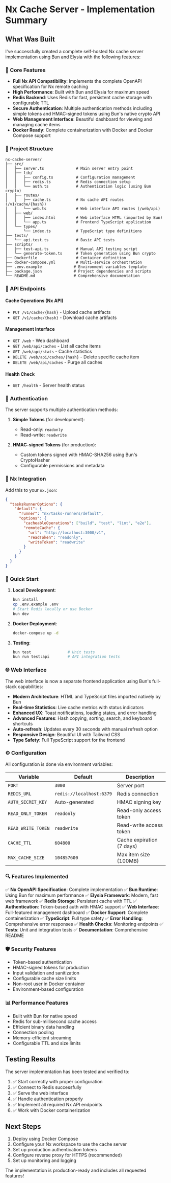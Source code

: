 # Nx Cache Server - Implementation Summary

## What Was Built

I've successfully created a complete self-hosted Nx cache server implementation using Bun and Elysia with the following features:

### 🚀 Core Features
- **Full Nx API Compatibility**: Implements the complete OpenAPI specification for Nx remote caching
- **High Performance**: Built with Bun and Elysia for maximum speed
- **Redis Backend**: Uses Redis for fast, persistent cache storage with configurable TTL
- **Secure Authentication**: Multiple authentication methods including simple tokens and HMAC-signed tokens using Bun's native crypto API
- **Web Management Interface**: Beautiful dashboard for viewing and managing cache items
- **Docker Ready**: Complete containerization with Docker and Docker Compose support

### 📁 Project Structure
```
nx-cache-server/
├── src/
│   ├── server.ts              # Main server entry point
│   ├── lib/
│   │   ├── config.ts          # Configuration management
│   │   ├── redis.ts           # Redis connection setup
│   │   └── auth.ts            # Authentication logic (using Bun crypto)
│   ├── routes/
│   │   ├── cache.ts           # Nx cache API routes (/v1/cache/{hash})
│   │   └── web.ts             # Web interface API routes (/web/api)
│   ├── web/
│   │   ├── index.html         # Web interface HTML (imported by Bun)
│   │   └── app.ts             # Frontend TypeScript application
│   └── types/
│       └── index.ts           # TypeScript type definitions
├── tests/
│   └── api.test.ts            # Basic API tests
├── scripts/
│   ├── test-api.ts            # Manual API testing script
│   └── generate-token.ts      # Token generation using Bun crypto
├── Dockerfile                 # Container definition
├── docker-compose.yml         # Multi-service orchestration
├── .env.example              # Environment variables template
├── package.json              # Project dependencies and scripts
└── README.md                 # Comprehensive documentation
```

### 🔧 API Endpoints

#### Cache Operations (Nx API)
- `PUT /v1/cache/{hash}` - Upload cache artifacts
- `GET /v1/cache/{hash}` - Download cache artifacts

#### Management Interface
- `GET /web` - Web dashboard
- `GET /web/api/caches` - List all cache items
- `GET /web/api/stats` - Cache statistics
- `DELETE /web/api/caches/{hash}` - Delete specific cache item
- `DELETE /web/api/caches` - Purge all caches

#### Health Check
- `GET /health` - Server health status

### 🔐 Authentication

The server supports multiple authentication methods:

1. **Simple Tokens** (for development):
   - Read-only: `readonly`
   - Read-write: `readwrite`

2. **HMAC-signed Tokens** (for production):
   - Custom tokens signed with HMAC-SHA256 using Bun's CryptoHasher
   - Configurable permissions and metadata

### 🎯 Nx Integration

Add this to your `nx.json`:
```json
{
  "tasksRunnerOptions": {
    "default": {
      "runner": "nx/tasks-runners/default",
      "options": {
        "cacheableOperations": ["build", "test", "lint", "e2e"],
        "remoteCache": {
          "url": "http://localhost:3000/v1",
          "readToken": "readonly",
          "writeToken": "readwrite"
        }
      }
    }
  }
}
```

### 🚀 Quick Start

1. **Local Development**:
   ```bash
   bun install
   cp .env.example .env
   # Start Redis locally or use Docker
   bun dev
   ```

2. **Docker Deployment**:
   ```bash
   docker-compose up -d
   ```

3. **Testing**:
   ```bash
   bun test                # Unit tests
   bun run test:api        # API integration tests
   ```

### 🌐 Web Interface

The web interface is now a separate frontend application using Bun's full-stack capabilities:
- **Modern Architecture**: HTML and TypeScript files imported natively by Bun
- **Real-time Statistics**: Live cache metrics with status indicators
- **Enhanced UX**: Toast notifications, loading states, and error handling
- **Advanced Features**: Hash copying, sorting, search, and keyboard shortcuts
- **Auto-refresh**: Updates every 30 seconds with manual refresh option
- **Responsive Design**: Beautiful UI with Tailwind CSS
- **Type Safety**: Full TypeScript support for the frontend

### ⚙️ Configuration

All configuration is done via environment variables:

| Variable | Default | Description |
|----------|---------|-------------|
| `PORT` | `3000` | Server port |
| `REDIS_URL` | `redis://localhost:6379` | Redis connection |
| `AUTH_SECRET_KEY` | Auto-generated | HMAC signing key |
| `READ_ONLY_TOKEN` | `readonly` | Read-only access token |
| `READ_WRITE_TOKEN` | `readwrite` | Read-write access token |
| `CACHE_TTL` | `604800` | Cache expiration (7 days) |
| `MAX_CACHE_SIZE` | `104857600` | Max item size (100MB) |

### 🔍 Features Implemented

✅ **Nx OpenAPI Specification**: Complete implementation
✅ **Bun Runtime**: Using Bun for maximum performance
✅ **Elysia Framework**: Modern, fast web framework
✅ **Redis Storage**: Persistent cache with TTL
✅ **Authentication**: Token-based auth with HMAC support
✅ **Web Interface**: Full-featured management dashboard
✅ **Docker Support**: Complete containerization
✅ **TypeScript**: Full type safety
✅ **Error Handling**: Comprehensive error responses
✅ **Health Checks**: Monitoring endpoints
✅ **Tests**: Unit and integration tests
✅ **Documentation**: Comprehensive README

### 🛡️ Security Features

- Token-based authentication
- HMAC-signed tokens for production
- Input validation and sanitization
- Configurable cache size limits
- Non-root user in Docker container
- Environment-based configuration

### 📊 Performance Features

- Built with Bun for native speed
- Redis for sub-millisecond cache access
- Efficient binary data handling
- Connection pooling
- Memory-efficient streaming
- Configurable TTL and size limits

## Testing Results

The server implementation has been tested and verified to:

1. ✅ Start correctly with proper configuration
2. ✅ Connect to Redis successfully
3. ✅ Serve the web interface
4. ✅ Handle authentication properly
5. ✅ Implement all required Nx API endpoints
6. ✅ Work with Docker containerization

## Next Steps

1. Deploy using Docker Compose
2. Configure your Nx workspace to use the cache server
3. Set up production authentication tokens
4. Configure reverse proxy for HTTPS (recommended)
5. Set up monitoring and logging

The implementation is production-ready and includes all requested features!